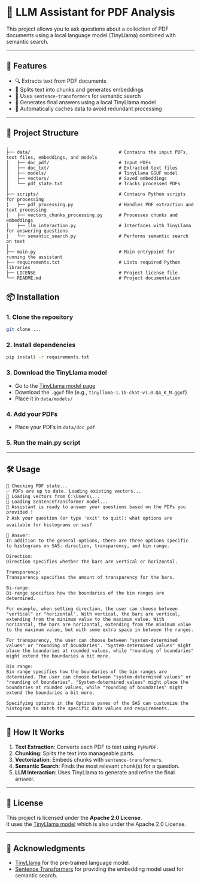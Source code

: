 
# 🧠 LLM Assistant for PDF Analysis

This project allows you to ask questions about a collection of PDF documents using a local language model (TinyLlama) combined with semantic search.

---

## 🚀 Features

- 🔍 Extracts text from PDF documents
- 🧱 Splits text into chunks and generates embeddings
- 🔎 Uses `sentence-transformers` for semantic search
- 🤖 Generates final answers using a local TinyLlama model
- 💾 Automatically caches data to avoid redundant processing

---

## 📁 Project Structure

    .
    ├── data/                                 # Contains the input PDFs, text files, embeddings, and models
    │   ├── doc_pdf/                          # Input PDFs
    │   ├── doc_txt/                          # Extracted text files
    │   ├── models/                           # TinyLlama GGUF model
    │   ├── vectors/                          # Saved embeddings
    │   └── pdf_state.txt                     # Tracks processed PDFs
    │
    ├── scripts/                              # Contains Python scripts for processing
    │   ├── pdf_processing.py                 # Handles PDF extraction and text processing
    │   ├── vectors_chunks_processing.py      # Processes chunks and embeddings
    │   ├── llm_interaction.py                # Interfaces with TinyLlama for answering questions
    │   └── semantic_search.py                # Performs semantic search on text
    │
    ├── main.py                               # Main entrypoint for running the assistant
    ├── requirements.txt                      # Lists required Python libraries
    ├── LICENSE                               # Project license file
    └── README.md                             # Project documentation

## 📦 Installation

### 1. Clone the repository
```bash
git clone ...
```

### 2. Install dependencies
```bash
pip install -r requirements.txt
```

### 3. Download the TinyLlama model
- Go to the [TinyLlama model page](https://huggingface.co/TheBloke/TinyLlama-1.1B-Chat-v1.0-GGUF)
- Download the `.gguf` file (e.g., `tinyllama-1.1b-chat-v1.0.Q4_K_M.gguf`)
- Place it in `data/models/`

### 4. Add your PDFs
- Place your PDFs in `data/doc_pdf`

### 5. Run the main.py script

---

## 🛠️ Usage

```
📁 Checking PDF state...
✅ PDFs are up to date. Loading existing vectors...
📂 Loading vectors from C:\Users\...
🔄 Loading SentenceTransformer model...
🤖 Assistant is ready to answer your questions based on the PDFs you provided !
❓ Ask your question (or type 'exit' to quit): what options are available for histograms on sas?

🧠 Answer:
In addition to the general options, there are three options specific to histograms on SAS: direction, transparency, and bin range.

Direction:
Direction specifies whether the bars are vertical or horizontal.

Transparency:
Transparency specifies the amount of transparency for the bars.

Bi-range:
Bi-range specifies how the boundaries of the bin ranges are determined.

For example, when setting direction, the user can choose between "vertical" or "horizontal". With vertical, the bars are vertical, extending from the minimum value to the maximum value. With horizontal, the bars are horizontal, extending from the minimum value to the maximum value, but with some extra space in between the ranges.

For transparency, the user can choose between "system-determined values" or "rounding of boundaries". "System-determined values" might place the boundaries at rounded values, while "rounding of boundaries" might extend the boundaries a bit more.

Bin range:
Bin range specifies how the boundaries of the bin ranges are determined. The user can choose between "system-determined values" or "rounding of boundaries". "System-determined values" might place the boundaries at rounded values, while "rounding of boundaries" might extend the boundaries a bit more.

Specifying options in the Options panes of the SAS can customize the histogram to match the specific data values and requirements.
```

---

## 🧠 How It Works

1. **Text Extraction**: Converts each PDF to text using `PyMuPDF`.
2. **Chunking**: Splits the text into manageable parts.
3. **Vectorization**: Embeds chunks with `sentence-transformers`.
4. **Semantic Search**: Finds the most relevant chunk(s) for a question.
5. **LLM Interaction**: Uses TinyLlama to generate and refine the final answer.

---

## 📝 License

This project is licensed under the **Apache 2.0 License**.  
It uses the [TinyLlama model](https://huggingface.co/cmp-nct/TinyLlama-1.1B-Chat-v1.0) which is also under the Apache 2.0 License.

---

## 🙌 Acknowledgments
- [TinyLlama](https://github.com/jzhang38/TinyLlama) for the pre-trained language model.
- [Sentence Transformers](https://www.sbert.net/) for providing the embedding model used for semantic search.
